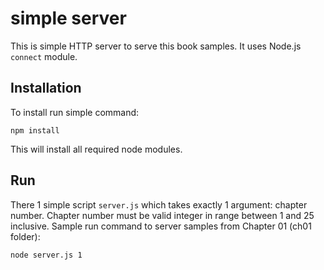 # simple server
This is simple HTTP server to serve this book samples. It uses Node.js `connect` module.

## Installation
To install run simple command:

	npm install
	
This will install all required node modules.

## Run
There 1 simple script `server.js` which takes exactly 1 argument: chapter number. Chapter number must be valid integer in range between 1 and 25 inclusive.
Sample run command to server samples from Chapter 01 (ch01 folder):

	node server.js 1